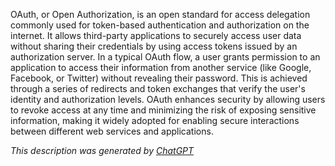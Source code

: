 OAuth, or Open Authorization, is an open standard for access delegation commonly used for token-based authentication and authorization on the internet. It allows third-party applications to securely access user data without sharing their credentials by using access tokens issued by an authorization server. In a typical OAuth flow, a user grants permission to an application to access their information from another service (like Google, Facebook, or Twitter) without revealing their password. This is achieved through a series of redirects and token exchanges that verify the user's identity and authorization levels. OAuth enhances security by allowing users to revoke access at any time and minimizing the risk of exposing sensitive information, making it widely adopted for enabling secure interactions between different web services and applications.

*This description was generated by [ChatGPT](https://chatgpt.com/)*